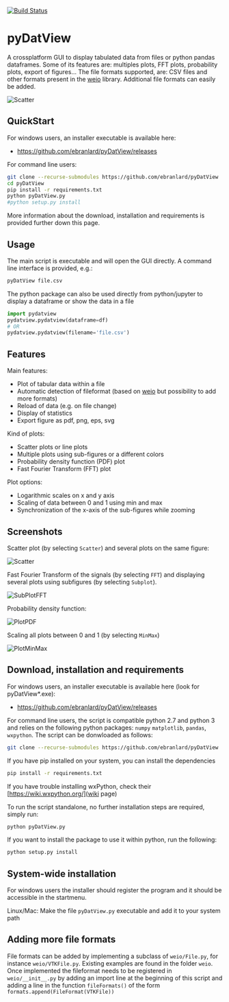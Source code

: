 [![Build Status](https://travis-ci.org/ebranlard/pyDatView.svg?branch=master)](https://travis-ci.org/ebranlard/pyDatView)

# pyDatView

A crossplatform GUI to display tabulated data from files or python pandas dataframes. Some of its features are: multiples plots, FFT plots, probability plots, export of figures...
The file formats supported, are: CSV files and other formats present in the [weio](http://github.com/ebranlard/weio/) library.
Additional file formats can easily be added.

![Scatter](/../screenshots/screenshots/PlotScatter.png)

## QuickStart
For windows users, an installer executable is available here:
 - https://github.com/ebranlard/pyDatView/releases

For command line users:
```bash
git clone --recurse-submodules https://github.com/ebranlard/pyDatView
cd pyDatView
pip install -r requirements.txt
python pyDatView.py
#python setup.py install
```
More information about the download, installation and requirements is provided further down this page.


## Usage
The main script is executable and will open the GUI directly. A command line interface is provided, e.g.: 
```bash
pyDatView file.csv
```
The python package can also be used directly from python/jupyter to display a dataframe or show the data in a file
```python
import pydatview 
pydatview.pydatview(dataframe=df)
# OR
pydatview.pydatview(filename='file.csv')
```


## Features
Main features:
- Plot of tabular data within a file
- Automatic detection of fileformat (based on [weio](http://github.com/ebranlard/weio/) but possibility to add more formats)
- Reload of data (e.g. on file change)
- Display of statistics
- Export figure as pdf, png, eps, svg

Kind of plots:
- Scatter plots or line plots
- Multiple plots using sub-figures or a different colors
- Probability density function (PDF) plot
- Fast Fourier Transform (FFT) plot

Plot options:
- Logarithmic scales on x and y axis
- Scaling of data between 0 and 1 using min and max
- Synchronization of the x-axis of the sub-figures while zooming

## Screenshots

Scatter plot (by selecting `Scatter`) and several plots on the same figure:

![Scatter](/../screenshots/screenshots/PlotScatter.png)

<!--![OverPlot](/../screenshots/screenshots/OverPlot.png) -->

Fast Fourier Transform of the signals (by selecting `FFT`) and displaying several plots using subfigures (by selecting `Subplot`). 

![SubPlotFFT](/../screenshots/screenshots/SubPlotFFT.png)

Probability density function:

![PlotPDF](/../screenshots/screenshots/PlotPDF.png)

Scaling all plots between 0 and 1 (by selecting `MinMax`)

![PlotMinMax](/../screenshots/screenshots/PlotMinMax.png)


## Download, installation and requirements
For windows users, an installer executable is available here (look for pyDatView\*.exe):
 - https://github.com/ebranlard/pyDatView/releases


For command line users, the script is compatible python 2.7 and python 3 and relies on the following python packages: `numpy` `matplotlib`, `pandas`, `wxpython`.
The script can be donwloaded as follows:
```bash
git clone --recurse-submodules https://github.com/ebranlard/pyDatView
```
If you have pip installed on your system, you can install the dependencies 
```bash
pip install -r requirements.txt
```
If you have trouble installing wxPython, check their [https://wiki.wxpython.org/](wiki page)

To run the script standalone, no further installation steps are required, simply run:
```bash
python pyDatView.py
```
If you want to install the package to use it within python, run the following:
```bash
python setup.py install
```


## System-wide installation
For windows users the installer should register the program and it should be accessible in the startmenu.

Linux/Mac:
Make the file `pyDatView.py` executable and add it to your system path



## Adding more file formats
File formats can be added by implementing a subclass of `weio/File.py`, for instance `weio/VTKFile.py`. Existing examples are found in the folder `weio`.
Once implemented the fileformat needs to be registered in `weio/__init__.py` by adding an import line at the beginning of this script and adding a line in the function `fileFormats()` of the form `formats.append(FileFormat(VTKFile))`







